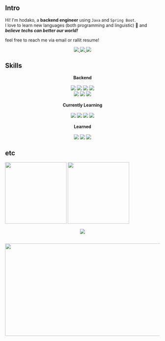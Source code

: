<!---
fingersdanny/fingersdanny is a ✨ special ✨ repository because its `README.md` (this file) appears on your GitHub profile.
You can click the Preview link to take a look at your changes.
--->
## Intro
Hi! I'm hodako, a **backend engineer** using ``Java`` and ``Spring Boot``.  
I love to learn new languages (both programming and linguistic) :green_heart: and _**believe techs can better our world!**_

feel free to reach me via email or rallit resume! 
<div align="center">
  <a href="https://isevou.tistory.com/">
    <img src="https://img.shields.io/badge/Tistory_[KR]-000000?style=flat-square&logo=Tistory&logoColor=white" />
  </a>
  <a href="mailto:isevouofficial@gmail.com">
    <img src="https://img.shields.io/badge/Gmail-EA4335?style=flat-square&logo=Gmail&logoColor=white" />
  </a>
  <a href="https://www.rallit.com/hub/resumes/162191/%EA%B3%A0%EB%B3%91%EB%A3%A1">
    <img src="https://img.shields.io/badge/Rallit_Resume_[KR]-6DEDBE?style=flat-square&logoColor=white" />
  </a>
</div>

## Skills

<div align="center">
    <div><strong>Backend</strong></div>
    <br>
    <img src="https://img.shields.io/badge/Java-000000?style=flat-square&logoColor=white" />
    <img src="https://img.shields.io/badge/Spring-6DB33F?style=flat-square&logo=Spring&logoColor=white" />
    <img src="https://img.shields.io/badge/Spring Boot-6DB33F?style=flat-square&logo=Spring Boot&logoColor=white" />
    <img src="https://img.shields.io/badge/MySQL-4479A1?style=flat-square&logo=MySQL&logoColor=white" />
    <br>
    <img src="https://img.shields.io/badge/Spring Security-6DB33F?style=flat-square&logo=Spring Security&logoColor=white" />
    <img src="https://img.shields.io/badge/AWS-232F3E?style=flat-square&logo=Amazon AWS&logoColor=white" />
    <img src="https://img.shields.io/badge/JUnit5-25A162?style=flat-square&logo=JUnit5&logoColor=white" />
</div>

<br>

<div align="center">
    <div><strong>Currently Learning</strong></div>
    <br>
    <img src="https://img.shields.io/badge/Go-00ADD8?style=flat-square&logo=Go&logoColor=white" />
    <img src="https://img.shields.io/badge/Gin-008ECF?style=flat-square&logo=Gin&logoColor=white" />
    <img src="https://img.shields.io/badge/Japanese-DA0530?style=flat-square&logoColor=white" />
    <img src="https://img.shields.io/badge/Apache Kafka-232F3E?style=flat-square&logo=Apache Kafka&logoColor=white" />
</div>

<br>

<div align="center">
    <div><strong>Learned</strong></div>
    <br>
    <img src="https://img.shields.io/badge/Python-3776AB?style=flat-square&logo=Python&logoColor=white" />
    <img src="https://img.shields.io/badge/Pandas-150458?style=flat-square&logo=Pandas&logoColor=white" />
    <img src="https://img.shields.io/badge/R-276DC3?style=flat-square&logo=R&logoColor=white" />
</div>

## etc

<p float="left">
  <img src="https://github-readme-stats.vercel.app/api?username=fingersdanny&show_icons=true&theme=gradient" height="200" />
  <img src="http://mazassumnida.wtf/api/v2/generate_badge?boj=hodako97" height="200" />
</p>

<p align="center">
  <a href="https://hits.seeyoufarm.com">
    <img src="https://hits.seeyoufarm.com/api/count/incr/badge.svg?url=https%3A%2F%2Fgithub.com%2Ffingersdanny&count_bg=%2379C83D&title_bg=%23555555&icon=&icon_color=%23E7E7E7&title=hits&edge_flat=false" />
  </a>
</p>

<br>

<a href="https://github.com/devxb/gitanimals">
  <img
  src="https://render.gitanimals.org/farms/fingersdanny"
  width="600"
  height="300"
  />
</a>


